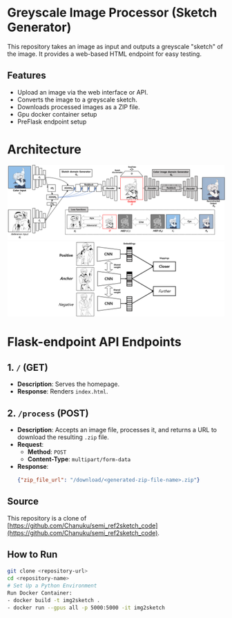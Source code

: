 # Greyscale Image Processor (Sketch Generator)
This repository takes an image as input and outputs a greyscale "sketch" of the image. It provides a web-based HTML endpoint for easy testing.
## Features
- Upload an image via the web interface or API.
- Converts the image to a greyscale sketch.
- Downloads processed images as a ZIP file.
- Gpu docker container setup
- PreFlask endpoint setup
# Architecture
![Alt text](assets/1.png)
![Alt text](assets/2.png)
# Flask-endpoint API Endpoints
## 1. `/` (GET)
- **Description**: Serves the homepage.
- **Response**: Renders `index.html`.
## 2. `/process` (POST)
- **Description**: Accepts an image file, processes it, and returns a URL to download the resulting `.zip` file.
- **Request**:
  - **Method**: `POST`
  - **Content-Type**: `multipart/form-data`
- **Response**:
    ```json
    {"zip_file_url": "/download/<generated-zip-file-name>.zip"}
## Source
This repository is a clone of [https://github.com/Chanuku/semi_ref2sketch_code](https://github.com/Chanuku/semi_ref2sketch_code).
## How to Run
```bash
git clone <repository-url>
cd <repository-name>
# Set Up a Python Environment
Run Docker Container:
- docker build -t img2sketch .
- docker run --gpus all -p 5000:5000 -it img2sketch